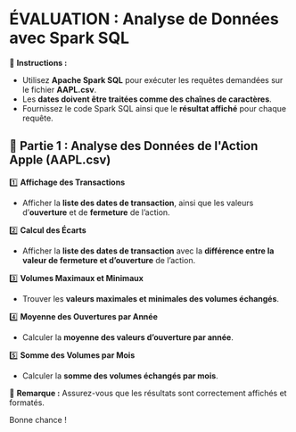 # **ÉVALUATION : Analyse de Données avec Spark SQL**  
📌 **Instructions :**  
- Utilisez **Apache Spark SQL** pour exécuter les requêtes demandées sur le fichier **AAPL.csv**.  
- Les **dates doivent être traitées comme des chaînes de caractères**.  
- Fournissez le code Spark SQL ainsi que le **résultat affiché** pour chaque requête.  

## **📝 Partie 1 : Analyse des Données de l'Action Apple (AAPL.csv)**  

1️⃣ **Affichage des Transactions**  
   - Afficher la **liste des dates de transaction**, ainsi que les valeurs d’**ouverture** et de **fermeture** de l’action.  

2️⃣ **Calcul des Écarts**  
   - Afficher la **liste des dates de transaction** avec la **différence entre la valeur de fermeture et d’ouverture** de l’action.  

3️⃣ **Volumes Maximaux et Minimaux**  
   - Trouver les **valeurs maximales et minimales des volumes échangés**.  

4️⃣ **Moyenne des Ouvertures par Année**  
   - Calculer la **moyenne des valeurs d’ouverture par année**.  

5️⃣ **Somme des Volumes par Mois**  
   - Calculer la **somme des volumes échangés par mois**.  

🎯 **Remarque :** Assurez-vous que les résultats sont correctement affichés et formatés.  

Bonne chance ! 
